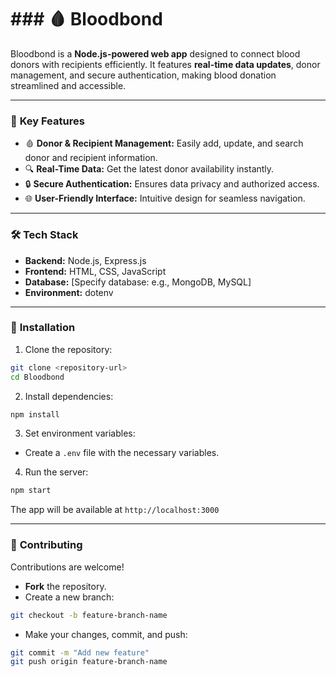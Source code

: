 # ### 🩸 **Bloodbond**
Bloodbond is a **Node.js-powered web app** designed to connect blood donors with recipients efficiently. It features **real-time data updates**, donor management, and secure authentication, making blood donation streamlined and accessible.

---

### 🚀 **Key Features**
- 🩸 **Donor & Recipient Management:** Easily add, update, and search donor and recipient information.  
- 🔍 **Real-Time Data:** Get the latest donor availability instantly.  
- 🔒 **Secure Authentication:** Ensures data privacy and authorized access.  
- 🌐 **User-Friendly Interface:** Intuitive design for seamless navigation.  

---

### 🛠️ **Tech Stack**
- **Backend:** Node.js, Express.js  
- **Frontend:** HTML, CSS, JavaScript  
- **Database:** [Specify database: e.g., MongoDB, MySQL]  
- **Environment:** dotenv  

---

### 🔧 **Installation**
1. Clone the repository:  
```bash
git clone <repository-url>
cd Bloodbond
```
2. Install dependencies:  
```bash
npm install
```
3. Set environment variables:  
- Create a `.env` file with the necessary variables.  

4. Run the server:  
```bash
npm start
```
The app will be available at `http://localhost:3000`

---

### 🤝 **Contributing**
Contributions are welcome!  
- **Fork** the repository.  
- Create a new branch:  
```bash
git checkout -b feature-branch-name
```
- Make your changes, commit, and push:  
```bash
git commit -m "Add new feature"  
git push origin feature-branch-name  
```

